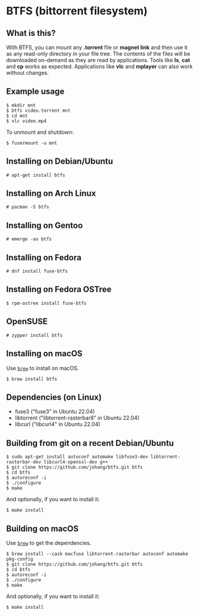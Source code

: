 # BTFS (bittorrent filesystem)

## What is this?

With BTFS, you can mount any **.torrent** file or **magnet link** and then use it as any read-only directory in your file tree. The contents of the files will be downloaded on-demand as they are read by applications. Tools like **ls**, **cat** and **cp** works as expected. Applications like **vlc** and **mplayer** can also work without changes.

## Example usage

    $ mkdir mnt
    $ btfs video.torrent mnt
    $ cd mnt
    $ vlc video.mp4

To unmount and shutdown:

    $ fusermount -u mnt

## Installing on Debian/Ubuntu

    # apt-get install btfs

## Installing on Arch Linux

    # pacman -S btfs

## Installing on Gentoo

    # emerge -av btfs
    
## Installing on Fedora

    # dnf install fuse-btfs
    
## Installing on Fedora OSTree

    $ rpm-ostree install fuse-btfs
    
## OpenSUSE

    # zypper install btfs
    
## Installing on macOS

Use [`brew`](https://brew.sh) to install on macOS.

    $ brew install btfs

## Dependencies (on Linux)

* fuse3 ("fuse3" in Ubuntu 22.04)
* libtorrent ("libtorrent-rasterbar8" in Ubuntu 22.04)
* libcurl ("libcurl4" in Ubuntu 22.04)

## Building from git on a recent Debian/Ubuntu

    $ sudo apt-get install autoconf automake libfuse3-dev libtorrent-rasterbar-dev libcurl4-openssl-dev g++
    $ git clone https://github.com/johang/btfs.git btfs
    $ cd btfs
    $ autoreconf -i
    $ ./configure
    $ make

And optionally, if you want to install it:

    $ make install

## Building on macOS

Use [`brew`](https://brew.sh) to get the dependencies.

    $ brew install --cask macfuse libtorrent-rasterbar autoconf automake pkg-config
    $ git clone https://github.com/johang/btfs.git btfs
    $ cd btfs
    $ autoreconf -i
    $ ./configure
    $ make

And optionally, if you want to install it:

    $ make install
